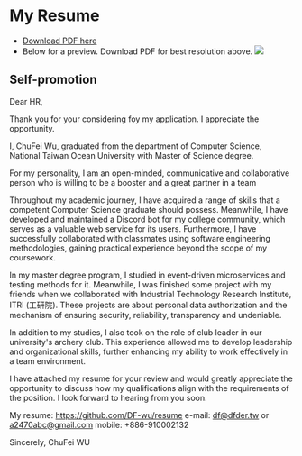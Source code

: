 # My Resume
+ [Download PDF here](CHUFEIWU_Resume.pdf)
+  Below for a preview. Download PDF for best resolution above.
![](CHUFEIWU_Resume.png)

## Self-promotion
Dear HR,

Thank you for your considering foy my application.  I appreciate the opportunity.

I, ChuFei Wu, graduated from the department of Computer Science, National Taiwan Ocean University with Master of Science degree.

For my personality, I am an open-minded, communicative and collaborative person who is willing to be a booster and a great partner in a team

Throughout my academic journey, I have acquired a range of skills that a competent Computer Science graduate should possess. Meanwhile, I have developed and maintained a Discord bot for my college community, which serves as a valuable web service for its users. Furthermore, I have successfully collaborated with classmates using software engineering methodologies, gaining practical experience beyond the scope of my coursework.

In my master degree program, I studied in event-driven microservices and testing methods for it. Meanwhile, I was finished some project with my friends when we collaborated with Industrial Technology Research Institute, ITRI (工研院). These projects are about personal data authorization and the mechanism of ensuring security, reliability, transparency and undeniable.

In addition to my studies, I also took on the role of club leader in our university's archery club. This experience allowed me to develop leadership and organizational skills, further enhancing my ability to work effectively in a team environment.

I have attached my resume for your review and would greatly appreciate the opportunity to discuss how my qualifications align with the requirements of the position. I look forward to hearing from you soon.

My resume: https://github.com/DF-wu/resume
e-mail: df@dfder.tw or a2470abc@gmail.com
mobile: +886-910002132 

Sincerely, 
ChuFei WU